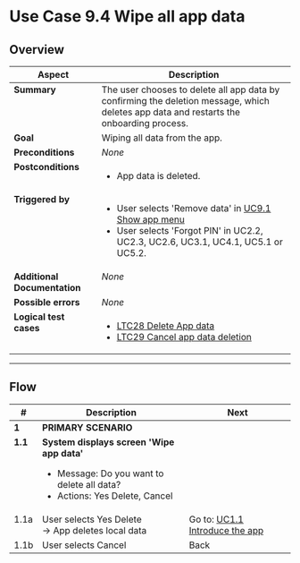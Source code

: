 # Use Case 9.4 Wipe all app data

## Overview

| Aspect                       | Description                                                                                                                                                                         |
|------------------------------|-------------------------------------------------------------------------------------------------------------------------------------------------------------------------------------|
| **Summary**                  | The user chooses to delete all app data by confirming the deletion message, which deletes app data and restarts the onboarding process.                                             |
| **Goal**                     | Wiping all data from the app.                                                                                                                                                       |
| **Preconditions**            | *None*                                                                                                                                                                              |
| **Postconditions**           | <ul><li>App data is deleted.</li></ul>                                                                                                                                              |
| **Triggered by**             | <ul><li>User selects 'Remove data' in [UC9.1 Show app menu](UC9.1_ShowAppMenu.md)</li><li>User selects 'Forgot PIN' in UC2.2, UC2.3, UC2.6, UC3.1, UC4.1, UC5.1 or UC5.2.</li></ul> |
| **Additional Documentation** | *None*                                                                                                                                                                              |
| **Possible errors**          | *None*                                                                                                                                                                              |
| **Logical test cases**       | <ul><li>[LTC28 Delete App data](../logical-test-cases.md#ltc28)</li><li>[LTC29 Cancel app data deletion](../logical-test-cases.md#ltc29)</li></ul>                                  |

---

## Flow

| #       | Description                                                                                                                              | Next                                                       |
|---------|------------------------------------------------------------------------------------------------------------------------------------------|------------------------------------------------------------|
| **1**   | **PRIMARY SCENARIO**                                                                                                                     |                                                            |
| **1.1** | **System displays screen 'Wipe app data'**<ul><li>Message: Do you want to delete all data?</li><li>Actions: Yes Delete, Cancel</li></ul> |                                                            |
| 1.1a    | User selects Yes Delete <br>&rarr; App deletes local data                                                                                | Go to: [UC1.1 Introduce the app](UC1.1_IntroduceTheApp.md) |
| 1.1b    | User selects Cancel                                                                                                                      | Back                                                       |
<style>td {vertical-align:top}</style>